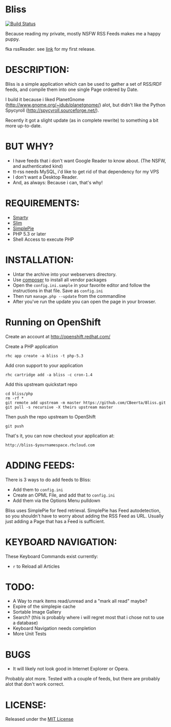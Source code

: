 # Bliss

[![Build Status](https://secure.travis-ci.org/CBeerta/Bliss.png?branch=master)](http://travis-ci.org/CBeerta/Bliss)

Because reading my private, mostly NSFW RSS Feeds makes me a happy puppy.

fka rssReader. see [link](http://claus.beerta.de/blog/09ce5c79e6426fcb5cbacf2b714c4edf) for my first release.

# DESCRIPTION:

Bliss is a simple application which can be used to gather a set of RSS/RDF feeds, 
and compile them into one single Page ordered by Date.

I build it because i liked PlanetGnome (http://www.gnome.org/~jdub/planetgnome/) alot, but
didn't like the Python Spycyroll (http://spycyroll.sourceforge.net/).

Recently it got a slight update (as in complete rewrite) to something a bit more up-to-date.

# BUT WHY?

* I have feeds that i don't want Google Reader to know about. (The NSFW, and authenticated kind)
* tt-rss needs MySQL, i'd like to get rid of that dependency for my VPS
* I don't want a Desktop Reader.
* And, as always: Because i can, that's why!

# REQUIREMENTS:

* [Smarty](http://www.smarty.net/)
* [Slim](http://www.slimframework.com/)
* [SimplePie](https://github.com/simplepie)
* PHP 5.3 or later
* Shell Access to execute PHP
	
# INSTALLATION:
	
* Untar the archive into your webservers directory. 
* Use [composer](http://getcomposer.org/) to install all vendor packages
* Open the `config.ini.sample` in your favorite editor and follow the instructions in that file. Save as `config.ini`
* Then run `manage.php --update` from the commandline
* After you've run the update you can open the page in your browser.

# Running on OpenShift

Create an account at http://openshift.redhat.com/

Create a PHP application

	rhc app create -a bliss -t php-5.3

Add cron support to your application
    
	rhc cartridge add -a bliss -c cron-1.4

Add this upstream quickstart repo

	cd bliss/php
	rm -rf *
	git remote add upstream -m master https://github.com/CBeerta/Bliss.git
	git pull -s recursive -X theirs upstream master

Then push the repo upstream to OpenShift

	git push

That's it, you can now checkout your application at:

	http://bliss-$yournamespace.rhcloud.com


# ADDING FEEDS:

There is 3 ways to do add feeds to Bliss:

* Add them to `config.ini`
* Create an OPML File, and add that to `config.ini`
* Add them via the Options Menu pulldown

Bliss uses SimplePie for feed retrieval. SimplePie has Feed autodetection, so you shouldn't have to 
worry about adding the RSS Feed as URL. Usually just adding a Page that has a Feed is sufficient.

# KEYBOARD NAVIGATION:

These Keyboard Commands exist currently:

* `r` to Reload all Articles
	
# TODO:

* A Way to mark items read/unread and a "mark all read" maybe?
* Expire of the simplepie cache
* Sortable Image Gallery
* Search? (this is probably where i will regret most that i chose not to use a database)
* Keyboard Navigation needs completion 
* More Unit Tests

# BUGS

* It will likely not look good in Internet Explorer or Opera.

Probably alot more. Tested with a couple of feeds, but there are probably alot that don't work correct.

# LICENSE:

Released under the [MIT License](http://www.opensource.org/licenses/mit-license.php)

